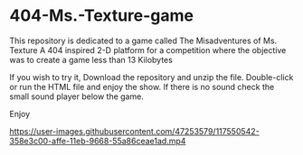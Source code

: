 # 404-Ms.-Texture-game

This repository is dedicated to a game called
The Misadventures of Ms. Texture
A 404 inspired 2-D platform for a competition where the objective was to create a game less than 13 Kilobytes

If you wish to try it, Download the repository and unzip the file.
Double-click or run the HTML file and enjoy the show.
If there is no sound check the small sound player below the game.

Enjoy


https://user-images.githubusercontent.com/47253579/117550542-358e3c00-affe-11eb-9668-55a86ceae1ad.mp4

